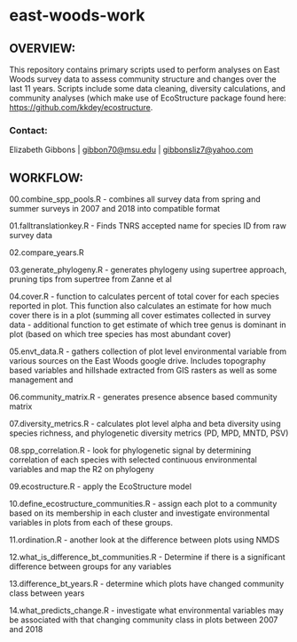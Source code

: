 # east-woods-work
## OVERVIEW: 
This repository contains primary scripts used to perform analyses on East Woods survey data to assess community structure and changes over the last 11 years. Scripts include some data cleaning, diversity calculations, and community analyses (which make use of EcoStructure package found here: https://github.com/kkdey/ecostructure. 
### Contact:
Elizabeth Gibbons | gibbon70@msu.edu | gibbonsliz7@yahoo.com 


## WORKFLOW:
00.combine_spp_pools.R
	- combines all survey data from spring and summer surveys in 2007 and 2018 into compatible format
	
01.falltranslationkey.R	
	- Finds TNRS accepted name for species ID from raw survey data
	
02.compare_years.R

03.generate_phylogeny.R 
	- generates phylogeny using supertree approach, pruning tips from supertree from Zanne et al	

04.cover.R 
	- function to calculates percent of total cover for each species reported in plot. This function also calculates an estimate for how much cover there is in a plot (summing all cover estimates collected in survey data
	- additional function to get estimate of which tree genus is dominant in plot (based on which tree species has most abundant cover)

05.envt_data.R 
	- gathers collection of plot level environmental variable from various sources on the East Woods google drive. Includes topography based variables and hillshade extracted from GIS rasters as well as some management and 
		
06.community_matrix.R
    - generates presence absence based community matrix
	 
07.diversity_metrics.R
    - calculates plot level alpha and beta diversity using species richness, and phylogenetic diversity metrics (PD, MPD, MNTD, PSV)
	 
08.spp_correlation.R 
    - look for phylogenetic signal by determining correlation of each species with selected continuous environmental variables and map the R2 on phylogeny 

09.ecostructure.R 
    - apply the EcoStructure model

10.define_ecostructure_communities.R
    - assign each plot to a community based on its membership in each cluster and investigate environmental variables in plots from each of these groups. 
	
11.ordination.R 
    - another look at the difference between plots using NMDS
	
12.what_is_difference_bt_communities.R
    - Determine if there is a significant difference between groups for any variables
	 
13.difference_bt_years.R
    - determine which plots have changed community class between years 

14.what_predicts_change.R
    - investigate what environmental variables may be associated with that changing community class in plots between 2007 and 2018


 	
 
 	 
	 	
	
	
	

			
										

